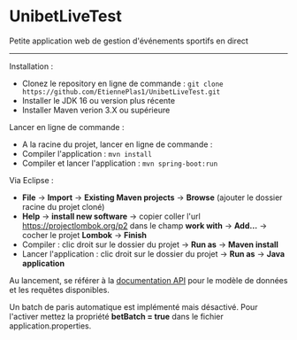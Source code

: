 # UnibetLiveTest
Petite application web de gestion d'événements sportifs en direct

-----

Installation : 

- Clonez le repository en ligne de commande :   ``` git clone https://github.com/EtiennePlas1/UnibetLiveTest.git ```
- Installer le JDK 16 ou version plus récente 
- Installer Maven verion 3.X ou supérieure

Lancer en ligne de commande :

- A la racine du projet, lancer en ligne de commande :
- Compiler l'application : ``` mvn install ```
- Compiler et lancer l'application : ``` mvn spring-boot:run ```

Via Eclipse :

- **File** -> **Import** -> **Existing Maven projects** -> **Browse** (ajouter le dossier racine du projet cloné)
- **Help** -> **install new software** -> copier coller l'url https://projectlombok.org/p2 dans le champ **work with** -> **Add...** -> cocher le projet **Lombok** -> **Finish**
- Compiler : clic droit sur le dossier du projet -> **Run as** -> **Maven install**
- Lancer l'application : clic droit sur le dossier du projet -> **Run as** -> **Java application**


Au lancement, se référer à la [documentation API](http://localhost:8887/swagger-ui/index.html#/) pour le modèle de données et les requêtes disponibles.

Un batch de paris automatique est implémenté mais désactivé. 
Pour l'activer mettez la propriété **betBatch = true** dans le fichier application.properties.

